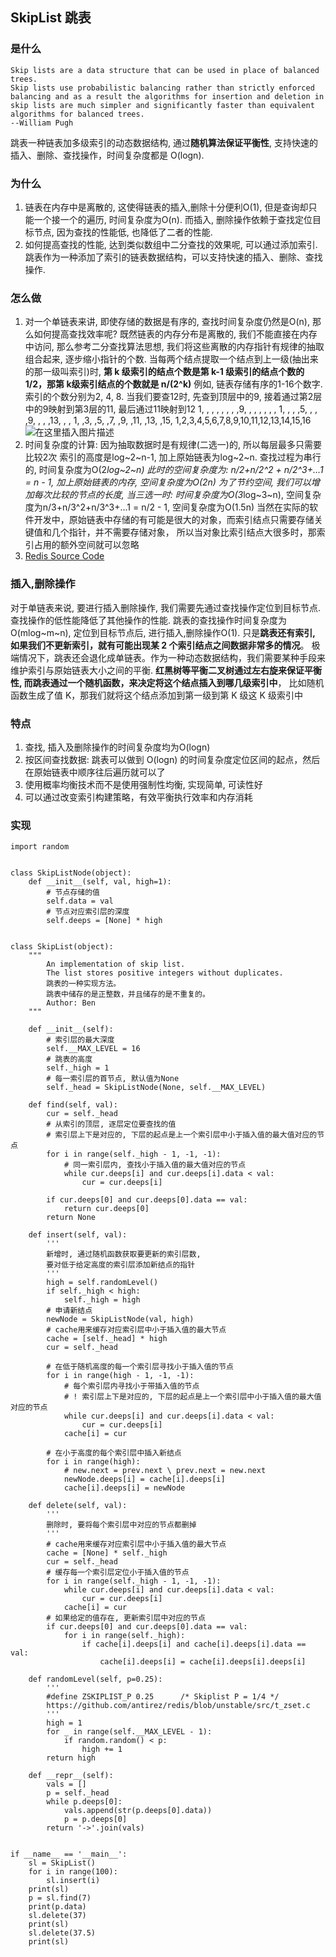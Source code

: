 ## SkipList 跳表
### 是什么
    Skip lists are a data structure that can be used in place of balanced trees. 
    Skip lists use probabilistic balancing rather than strictly enforced balancing and as a result the algorithms for insertion and deletion in skip lists are much simpler and significantly faster than equivalent algorithms for balanced trees.
    --William Pugh
跳表一种链表加多级索引的动态数据结构, 通过**随机算法保证平衡性**, 支持快速的插入、删除、查找操作，时间复杂度都是 O(logn).
### 为什么
1. 链表在内存中是离散的, 这使得链表的插入,删除十分便利O(1), 但是查询却只能一个接一个的遍历, 时间复杂度为O(n).
而插入, 删除操作依赖于查找定位目标节点, 因为查找的性能低, 也降低了二者的性能.
2. 如何提高查找的性能, 达到类似数组中二分查找的效果呢, 可以通过添加索引. 
跳表作为一种添加了索引的链表数据结构，可以支持快速的插入、删除、查找操作.
### 怎么做
1. 对一个单链表来讲, 即使存储的数据是有序的, 查找时间复杂度仍然是O(n), 那么如何提高查找效率呢?
既然链表的内存分布是离散的, 我们不能直接在内存中访问, 那么参考二分查找算法思想, 
我们将这些离散的内存指针有规律的抽取组合起来, 逐步缩小指针的个数. 
当每两个结点提取一个结点到上一级(抽出来的那一级叫索引)时, 
**第 k 级索引的结点个数是第 k-1 级索引的结点个数的 1/2，那第 k级索引结点的个数就是 n/(2^k)**
例如, 链表存储有序的1-16个数字. 索引的个数分别为2, 4, 8.
当我们要查12时, 先查到顶层中的9, 接着通过第2层中的9映射到第3层的11, 最后通过11映射到12
    1, , , , , , , ,9,  ,  ,  ,  ,  ,  ,
    1, , , ,5, , , ,9,  ,  ,  ,13,  ,  ,
    1, ,3, ,5, ,7, ,9,  ,11,  ,13,  ,15,
    1,2,3,4,5,6,7,8,9,10,11,12,13,14,15,16
![在这里插入图片描述](https://img-blog.csdnimg.cn/2019060509260819.jpg?x-oss-process=image/watermark,type_ZmFuZ3poZW5naGVpdGk,shadow_10,text_aHR0cHM6Ly9ibG9nLmNzZG4ubmV0L3NnczU5NTU5NQ==,size_16,color_FFFFFF,t_70)
2. 时间复杂度的计算: 因为抽取数据时是有规律(二选一)的, 所以每层最多只需要比较2次
    索引的高度是log~2~n-1, 加上原始链表为log~2~n. 查找过程为串行的, 时间复杂度为O(2*log~2~n)
此时的空间复杂度为: n/2+n/2\^2 + n/2\^3+...1 = n - 1, 加上原始链表的内存, 空间复杂度为O(2n)
为了节约空间, 我们可以增加每次比较的节点的长度, 当三选一时:
    时间复杂度为O(3*log~3~n), 空间复杂度为n/3+n/3\^2+n/3\^3+...1 = n/2 - 1, 空间复杂度为O(1.5n)
当然在实际的软件开发中，原始链表中存储的有可能是很大的对象，而索引结点只需要存储关键值和几个指针，并不需要存储对象，
所以当对象比索引结点大很多时，那索引占用的额外空间就可以忽略
3. [Redis Source Code](https://github.com/antirez/redis/blob/unstable/src/t_zset.c)
### 插入,删除操作
对于单链表来说, 要进行插入删除操作, 我们需要先通过查找操作定位到目标节点.查找操作的低性能降低了其他操作的性能.
跳表的查找操作时间复杂度为O(mlog~m~n), 定位到目标节点后, 进行插入,删除操作O(1).
只是**跳表还有索引, 如果我们不更新索引，就有可能出现某 2 个索引结点之间数据非常多的情况**。
极端情况下，跳表还会退化成单链表。作为一种动态数据结构，我们需要某种手段来维护索引与原始链表大小之间的平衡.
**红黑树等平衡二叉树通过左右旋来保证平衡性, 而跳表通过一个随机函数，来决定将这个结点插入到哪几级索引中**，
比如随机函数生成了值 K，那我们就将这个结点添加到第一级到第 K 级这 K 级索引中
### 特点
1. 查找, 插入及删除操作的时间复杂度均为O(logn)
2. 按区间查找数据: 跳表可以做到 O(logn) 的时间复杂度定位区间的起点，然后在原始链表中顺序往后遍历就可以了
3. 使用概率均衡技术而不是使用强制性均衡, 实现简单, 可读性好
4. 可以通过改变索引构建策略，有效平衡执行效率和内存消耗
### 实现
```
import random


class SkipListNode(object):
    def __init__(self, val, high=1):
        # 节点存储的值
        self.data = val
        # 节点对应索引层的深度
        self.deeps = [None] * high


class SkipList(object):
    """
        An implementation of skip list.
        The list stores positive integers without duplicates.
        跳表的一种实现方法。
        跳表中储存的是正整数，并且储存的是不重复的。
        Author: Ben
    """

    def __init__(self):
        # 索引层的最大深度
        self.__MAX_LEVEL = 16
        # 跳表的高度
        self._high = 1
        # 每一索引层的首节点, 默认值为None
        self._head = SkipListNode(None, self.__MAX_LEVEL)

    def find(self, val):
        cur = self._head
        # 从索引的顶层, 逐层定位要查找的值
        # 索引层上下是对应的, 下层的起点是上一个索引层中小于插入值的最大值对应的节点
        for i in range(self._high - 1, -1, -1):
            # 同一索引层内, 查找小于插入值的最大值对应的节点
            while cur.deeps[i] and cur.deeps[i].data < val:
                cur = cur.deeps[i]

        if cur.deeps[0] and cur.deeps[0].data == val:
            return cur.deeps[0]
        return None

    def insert(self, val):
        '''
        新增时, 通过随机函数获取要更新的索引层数,
        要对低于给定高度的索引层添加新结点的指针
        '''
        high = self.randomLevel()
        if self._high < high:
            self._high = high
        # 申请新结点
        newNode = SkipListNode(val, high)
        # cache用来缓存对应索引层中小于插入值的最大节点
        cache = [self._head] * high
        cur = self._head

        # 在低于随机高度的每一个索引层寻找小于插入值的节点
        for i in range(high - 1, -1, -1):
            # 每个索引层内寻找小于带插入值的节点
            # ! 索引层上下是对应的, 下层的起点是上一个索引层中小于插入值的最大值对应的节点
            while cur.deeps[i] and cur.deeps[i].data < val:
                cur = cur.deeps[i]
            cache[i] = cur

        # 在小于高度的每个索引层中插入新结点
        for i in range(high):
            # new.next = prev.next \ prev.next = new.next
            newNode.deeps[i] = cache[i].deeps[i]
            cache[i].deeps[i] = newNode

    def delete(self, val):
        '''
        删除时, 要将每个索引层中对应的节点都删掉
        '''
        # cache用来缓存对应索引层中小于插入值的最大节点
        cache = [None] * self._high
        cur = self._head
        # 缓存每一个索引层定位小于插入值的节点
        for i in range(self._high - 1, -1, -1):
            while cur.deeps[i] and cur.deeps[i].data < val:
                cur = cur.deeps[i]
            cache[i] = cur
        # 如果给定的值存在, 更新索引层中对应的节点
        if cur.deeps[0] and cur.deeps[0].data == val:
            for i in range(self._high):
                if cache[i].deeps[i] and cache[i].deeps[i].data == val:
                    cache[i].deeps[i] = cache[i].deeps[i].deeps[i]

    def randomLevel(self, p=0.25):
        '''
        #define ZSKIPLIST_P 0.25      /* Skiplist P = 1/4 */
        https://github.com/antirez/redis/blob/unstable/src/t_zset.c
        '''
        high = 1
        for _ in range(self.__MAX_LEVEL - 1):
            if random.random() < p:
                high += 1
        return high

    def __repr__(self):
        vals = []
        p = self._head
        while p.deeps[0]:
            vals.append(str(p.deeps[0].data))
            p = p.deeps[0]
        return '->'.join(vals)


if __name__ == '__main__':
    sl = SkipList()
    for i in range(100):
        sl.insert(i)
    print(sl)
    p = sl.find(7)
    print(p.data)
    sl.delete(37)
    print(sl)
    sl.delete(37.5)
    print(sl)

```
